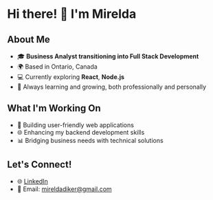# Hi there! 👋 I'm Mirelda 

## About Me
- 🎓 **Business Analyst transitioning into Full Stack Development**
- 🌍 Based in Ontario, Canada
- 💻 Currently exploring **React**, **Node.js**
- 🌱 Always learning and growing, both professionally and personally

## What I'm Working On
- 🚀 Building user-friendly web applications
- 🌐 Enhancing my backend development skills
- 📊 Bridging business needs with technical solutions

## Let's Connect!
- 🌐 [LinkedIn](https://www.linkedin.com/in/mireldadiker)
- 📧 Email: mireldadiker@gmail.com

